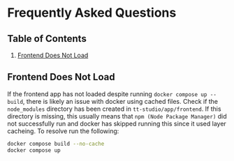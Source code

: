 # Frequently Asked Questions
## Table of Contents 
1. [Frontend Does Not Load](#Frontend-Does-Not-Load)

## Frontend Does Not Load 

If the frontend app has not loaded despite running `docker compose up --build`, there is likely an issue with docker using cached files. Check if the `node_modules` directory has been created in `tt-studio/app/frontend`. If this directory is missing, this usually means that `npm (Node Package Manager)` did not successfully run and docker has skipped running this since it used layer cacheing. To resolve run the following: 

```bash
docker compose build --no-cache
docker compose up
```
